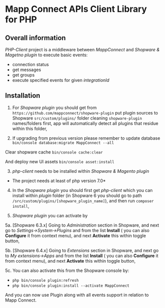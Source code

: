 # Mapp Connect APIs Client Library for PHP #

## Overall information ##

*PHP-Client* project is a middleware between *MappConnect* and *Shopware & Magetno plugin*
to execute basic events:

* connection status
* get messages
* get groups
* execute specified events for given *integrationId*

## Installation ##

1. For *Shopware plugin* you should get from `https://github.com/mappconnect/shopware-plugin` put plugin sources to Shopware `src/custom/plugins/` folder cleaning `shopware-plugin` names/folders first, 
app will automatically detect all plugins that residue within this folder,

2. If upgrading from previous version please remember to update database
`bin/console database:migrate MappConnect --all`

Clear shopware cache
`bin/console cache:clear`

And deploy new UI assets
`bin/console asset:install`

3. *php-client* needs to be installed within *Shopware & Magento plugin*
* The project needs at least of php version 7.0* 

4. In the *Shopware plugin* you should first get *php-client* which you can install within *plugin* folder (in Shopware 6 you should go to path `/src/custom/plugins/[shopware_plugin_name]`), and then run `composer install`,

5. *Shopware plugin* you can activate by 

5a. [Shopware 6.3.x] Going to *Administration* section in Shopware, and next go to *Settings->System->Plugins* and from the list **Install** ( you can also **Configure** it from context menu), and next **Activate** this within toggle button,

5b. [Shopware 6.4.x] Going to *Extensions* section in Shopware, and next go to *My extensions->Apps* and from the list **Install** ( you can also **Configure** it from context menu), and next **Activate** this within toggle button,

5c. You can also activate this from the Shopware console by:

* `php bin/console plugin:refresh`
* `php bin/console plugin:install --activate MappConnect`

And you can now use Plugin along with all events support in relation to Mapp Connect.
